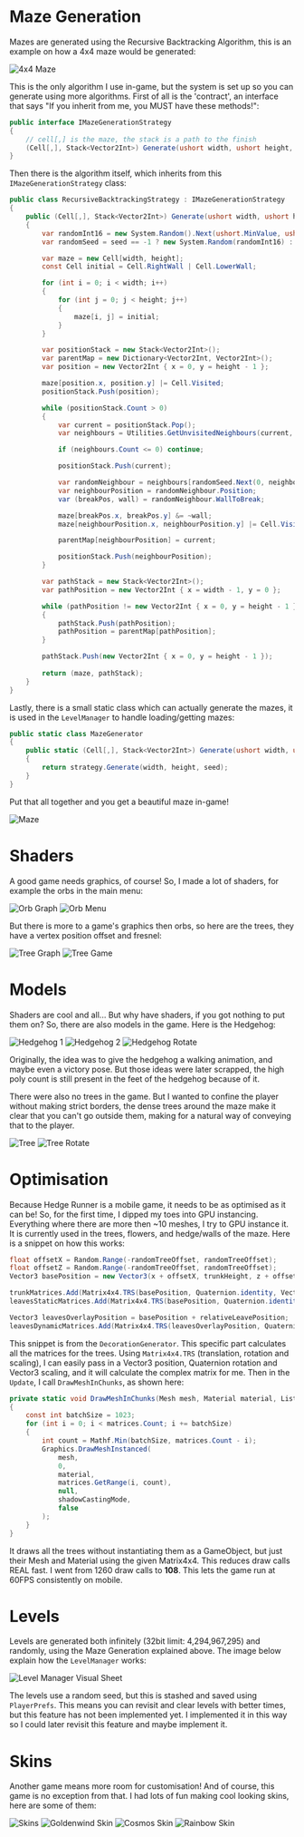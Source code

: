 # Maze Generation

Mazes are generated using the Recursive Backtracking Algorithm, this is an example on how a 4x4 maze would be generated:

![4x4 Maze](./assets/images/projects/hedge-runner/4x4.gif)

This is the only algorithm I use in-game, but the system is set up so you can generate using more algorithms. First of all is the 'contract', an interface that says "If you inherit from me, you MUST have these methods!":

```csharp
public interface IMazeGenerationStrategy
{
    // cell[,] is the maze, the stack is a path to the finish
    (Cell[,], Stack<Vector2Int>) Generate(ushort width, ushort height, int seed = -1);
}
````

Then there is the algorithm itself, which inherits from this `IMazeGenerationStrategy` class:

```csharp
public class RecursiveBacktrackingStrategy : IMazeGenerationStrategy
{
    public (Cell[,], Stack<Vector2Int>) Generate(ushort width, ushort height, int seed = -1)
    {
        var randomInt16 = new System.Random().Next(ushort.MinValue, ushort.MaxValue);
        var randomSeed = seed == -1 ? new System.Random(randomInt16) : new System.Random(seed);

        var maze = new Cell[width, height];
        const Cell initial = Cell.RightWall | Cell.LowerWall;

        for (int i = 0; i < width; i++)
        {
            for (int j = 0; j < height; j++)
            {
                maze[i, j] = initial;
            }
        }

        var positionStack = new Stack<Vector2Int>();
        var parentMap = new Dictionary<Vector2Int, Vector2Int>();
        var position = new Vector2Int { x = 0, y = height - 1 };

        maze[position.x, position.y] |= Cell.Visited;
        positionStack.Push(position);

        while (positionStack.Count > 0)
        {
            var current = positionStack.Pop();
            var neighbours = Utilities.GetUnvisitedNeighbours(current, maze, width, height);

            if (neighbours.Count <= 0) continue;

            positionStack.Push(current);

            var randomNeighbour = neighbours[randomSeed.Next(0, neighbours.Count)];
            var neighbourPosition = randomNeighbour.Position;
            var (breakPos, wall) = randomNeighbour.WallToBreak;

            maze[breakPos.x, breakPos.y] &= ~wall;
            maze[neighbourPosition.x, neighbourPosition.y] |= Cell.Visited;

            parentMap[neighbourPosition] = current;

            positionStack.Push(neighbourPosition);
        }

        var pathStack = new Stack<Vector2Int>();
        var pathPosition = new Vector2Int { x = width - 1, y = 0 };

        while (pathPosition != new Vector2Int { x = 0, y = height - 1 })
        {
            pathStack.Push(pathPosition);
            pathPosition = parentMap[pathPosition];
        }

        pathStack.Push(new Vector2Int { x = 0, y = height - 1 });
        
        return (maze, pathStack);
    }
}
```

Lastly, there is a small static class which can actually generate the mazes, it is used in the `LevelManager` to handle loading/getting mazes:

```csharp
public static class MazeGenerator
{
    public static (Cell[,], Stack<Vector2Int>) Generate(ushort width, ushort height, IMazeGenerationStrategy strategy, int seed = -1)
    {
        return strategy.Generate(width, height, seed);
    }
}
```

Put that all together and you get a beautiful maze in-game!

![Maze](./assets/images/projects/hedge-runner/maze.png)

# Shaders

A good game needs graphics, of course! So, I made a lot of shaders, for example the orbs in the main menu:

![Orb Graph](./assets/images/projects/hedge-runner/orb-graph.png)
![Orb Menu](./assets/images/projects/hedge-runner/orb-menu.gif)

But there is more to a game's graphics then orbs, so here are the trees, they have a vertex position offset and fresnel:

![Tree Graph](./assets/images/projects/hedge-runner/tree-graph.png)
![Tree Game](./assets/images/projects/hedge-runner/tree-game.gif)

# Models

Shaders are cool and all... But why have shaders, if you got nothing to put them on? So, there are also models in the game. Here is the Hedgehog:

![Hedgehog 1](./assets/images/projects/hedge-runner/hedgehog-1.png)
![Hedgehog 2](./assets/images/projects/hedge-runner/hedgehog-2.png)
![Hedgehog Rotate](./assets/images/projects/hedge-runner/hedgehog-2-rotate.gif)

Originally, the idea was to give the hedgehog a walking animation, and maybe even a victory pose. But those ideas were later scrapped, the high poly count is still present in the feet of the hedgehog because of it.

There were also no trees in the game. But I wanted to confine the player without making strict borders, the dense trees around the maze make it clear that you can't go outside them, making for a natural way of conveying that to the player.

![Tree](./assets/images/projects/hedge-runner/tree.png)
![Tree Rotate](./assets/images/projects/hedge-runner/tree-rotate.gif)

# Optimisation

Because Hedge Runner is a mobile game, it needs to be as optimised as it can be! So, for the first time, I dipped my toes into GPU instancing. Everything where there are more then \~10 meshes, I try to GPU instance it. It is currently used in the trees, flowers, and hedge/walls of the maze. Here is a snippet on how this works:

```csharp
float offsetX = Random.Range(-randomTreeOffset, randomTreeOffset);
float offsetZ = Random.Range(-randomTreeOffset, randomTreeOffset);
Vector3 basePosition = new Vector3(x + offsetX, trunkHeight, z + offsetZ);

trunkMatrices.Add(Matrix4x4.TRS(basePosition, Quaternion.identity, Vector3.one * trunkScale));
leavesStaticMatrices.Add(Matrix4x4.TRS(basePosition, Quaternion.identity, Vector3.one * leavesScale));

Vector3 leavesOverlayPosition = basePosition + relativeLeavePosition;
leavesDynamicMatrices.Add(Matrix4x4.TRS(leavesOverlayPosition, Quaternion.identity, Vector3.one * leavesOverlayScale));
```

This snippet is from the `DecorationGenerator`. This specific part calculates all the matrices for the trees. Using `Matrix4x4.TRS` (translation, rotation and scaling), I can easily pass in a Vector3 position, Quaternion rotation and Vector3 scaling, and it will calculate the complex matrix for me. Then in the `Update`, I call `DrawMeshInChunks`, as shown here:

```csharp
private static void DrawMeshInChunks(Mesh mesh, Material material, List<Matrix4x4> matrices, ShadowCastingMode shadowCastingMode)
{
    const int batchSize = 1023;
    for (int i = 0; i < matrices.Count; i += batchSize)
    {
        int count = Mathf.Min(batchSize, matrices.Count - i);
        Graphics.DrawMeshInstanced(
            mesh,
            0,
            material,
            matrices.GetRange(i, count),
            null,
            shadowCastingMode,
            false
        );
    }
}
```

It draws all the trees without instantiating them as a GameObject, but just their Mesh and Material using the given Matrix4x4. This reduces draw calls REAL fast. I went from 1260 draw calls to **108**. This lets the game run at 60FPS consistently on mobile.

# Levels

Levels are generated both infinitely (32bit limit: 4,294,967,295) and randomly, using the Maze Generation explained above. The image below explain how the `LevelManager` works:

![Level Manager Visual Sheet](./assets/images/projects/hedge-runner/level-manager-visual-sheet.png)

The levels use a random seed, but this is stashed and saved using `PlayerPrefs`. This means you can revisit and clear levels with better times, but this feature has not been implemented yet. I implemented it in this way so I could later revisit this feature and maybe implement it.

# Skins

Another game means more room for customisation! And of course, this game is no exception from that. I had lots of fun making cool looking skins, here are some of them:

![Skins](./assets/images/projects/hedge-runner/skins.gif)
![Goldenwind Skin](./assets/images/projects/hedge-runner/skin-goldenwind.gif)
![Cosmos Skin](./assets/images/projects/hedge-runner/skin-cosmos.gif)
![Rainbow Skin](./assets/images/projects/hedge-runner/skin-rainbow.gif)